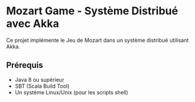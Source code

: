 # Mozart Game - Système Distribué avec Akka

Ce projet implémente le Jeu de Mozart dans un système distribué utilisant Akka.

## Prérequis

- Java 8 ou supérieur
- SBT (Scala Build Tool)
- Un système Linux/Unix (pour les scripts shell)


